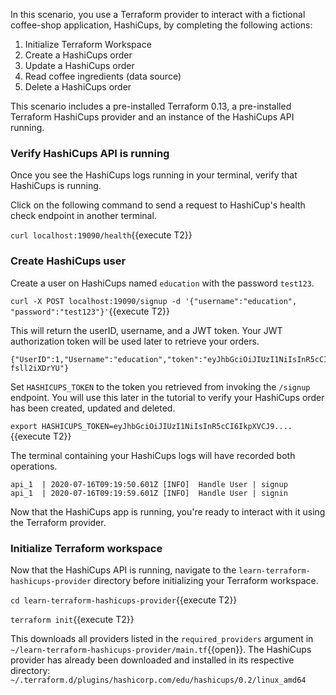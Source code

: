 In this scenario, you use a Terraform provider to interact with a fictional coffee-shop application, HashiCups, by completing the following actions:

1. Initialize Terraform Workspace
1. Create a HashiCups order
1. Update a HashiCups order
1. Read coffee ingredients (data source)
1. Delete a HashiCups order

This scenario includes a pre-installed Terraform 0.13, a pre-installed Terraform HashiCups provider and an instance of the HashiCups API running.

### Verify HashiCups API is running

Once you see the HashiCups logs running in your terminal, verify that HashiCups is running.

Click on the following command to send a request to HashiCup's health check endpoint in another terminal.

`curl localhost:19090/health`{{execute T2}} 

### Create HashiCups user

Create a user on HashiCups named `education` with the password `test123`.

`curl -X POST localhost:19090/signup -d '{"username":"education", "password":"test123"}'`{{execute T2}}

This will return the userID, username, and a JWT token. Your JWT authorization token will be used later to retrieve your orders.

```
{"UserID":1,"Username":"education","token":"eyJhbGciOiJIUzI1NiIsInR5cCI6IkpXVCJ9.eyJleHAiOjE1OTEwNzgwODUsInVzZXJfaWQiOjIsInVzZXJuYW1lIjoiZWR1Y2F0aW9uIn0.CguceCNILKdjOQ7Gx0u4UAMlOTaH3Dw-fsll2iXDrYU"}
```

Set `HASHICUPS_TOKEN` to the token you retrieved from invoking the `/signup` endpoint. You will use this later in the tutorial to verify your HashiCups order has been created, updated and deleted.

`export HASHICUPS_TOKEN=eyJhbGciOiJIUzI1NiIsInR5cCI6IkpXVCJ9....`{{execute T2}}

The terminal containing your HashiCups logs will have recorded both operations.

```
api_1  | 2020-07-16T09:19:50.601Z [INFO]  Handle User | signup
api_1  | 2020-07-16T09:19:59.601Z [INFO]  Handle User | signin
```

Now that the HashiCups app is running, you're ready to interact with it using the Terraform provider.

### Initialize Terraform workspace

Now that the HashiCups API is running, navigate to the `learn-terraform-hashicups-provider` directory before initializing your Terraform workspace.

`cd learn-terraform-hashicups-provider`{{execute T2}}

`terraform init`{{execute T2}}

This downloads all providers listed in the `required_providers` argument in `~/learn-terraform-hashicups-provider/main.tf`{{open}}. The HashiCups provider has already been downloaded and installed in its respective directory: `~/.terraform.d/plugins/hashicorp.com/edu/hashicups/0.2/linux_amd64`